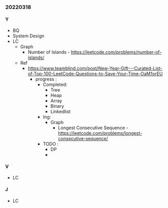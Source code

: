 ### 20220318

#### Y
- BQ
- System Design
- LC
  - Graph
    - Number of Islands - https://leetcode.com/problems/number-of-islands/
  - Ref
    - https://www.teamblind.com/post/New-Year-Gift---Curated-List-of-Top-100-LeetCode-Questions-to-Save-Your-Time-OaM1orEU
      - progress :
        - Completed:
          - Tree
          - Heap
          - Array
          - Binary
          - Linkedlist
        - Ing:
          - Graph
            - Longest Consecutive Sequence - https://leetcode.com/problems/longest-consecutive-sequence/
        - TODO :
          - DP
          - 
#### V
  - LC

#### J
  - LC
